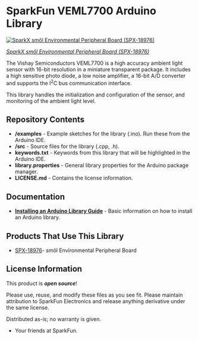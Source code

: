 SparkFun VEML7700 Arduino Library
==============================

[![SparkX smôl Environmental Peripheral Board (SPX-18976)]()](https://www.sparkfun.com/products/18976)

[*SparkX smôl Environmental Peripheral Board (SPX-18976)*](https://www.sparkfun.com/products/18976)

The Vishay Semiconductors VEML7700 is a high accuracy ambient light sensor with 16-bit resolution in a miniature transparent package. It includes a high sensitive photo diode, a low noise amplifier, a 16-bit A/D converter and supports the I<sup>2</sup>C bus communication interface.
  
This library handles the initialization and configuration of the sensor, and monitoring of the ambient light level.

## Repository Contents

* **/examples** - Example sketches for the library (.ino). Run these from the Arduino IDE. 
* **/src** - Source files for the library (.cpp, .h).
* **keywords.txt** - Keywords from this library that will be highlighted in the Arduino IDE. 
* **library.properties** - General library properties for the Arduino package manager. 
* **LICENSE.md** - Contains the license information.

## Documentation

* **[Installing an Arduino Library Guide](https://learn.sparkfun.com/tutorials/installing-an-arduino-library)** - Basic information on how to install an Arduino library.

## Products That Use This Library

* [SPX-18976](https://www.sparkfun.com/products/18976)- smôl Environmental Peripheral Board

## License Information

This product is _**open source**_!

Please use, reuse, and modify these files as you see fit. Please maintain attribution to SparkFun Electronics and release anything derivative under the same license.

Distributed as-is; no warranty is given.

- Your friends at SparkFun.
